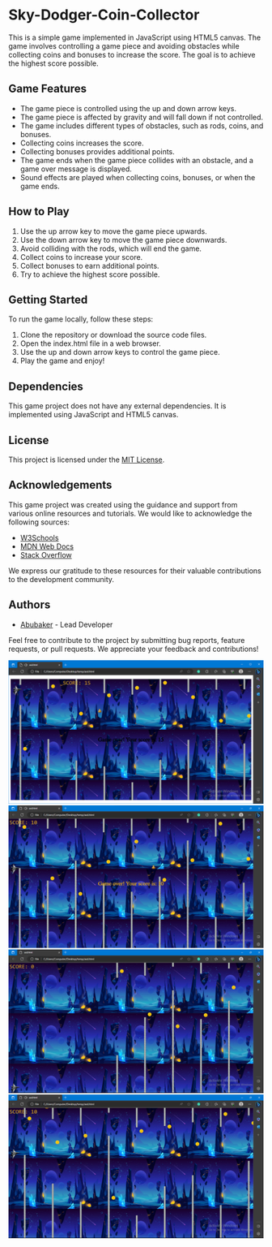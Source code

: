 # Sky-Dodger-Coin-Collector

This is a simple game implemented in JavaScript using HTML5 canvas. The game involves controlling a game piece and avoiding obstacles while collecting coins and bonuses to increase the score. The goal is to achieve the highest score possible.

## Game Features

- The game piece is controlled using the up and down arrow keys.
- The game piece is affected by gravity and will fall down if not controlled.
- The game includes different types of obstacles, such as rods, coins, and bonuses.
- Collecting coins increases the score.
- Collecting bonuses provides additional points.
- The game ends when the game piece collides with an obstacle, and a game over message is displayed.
- Sound effects are played when collecting coins, bonuses, or when the game ends.

## How to Play

1. Use the up arrow key to move the game piece upwards.
2. Use the down arrow key to move the game piece downwards.
3. Avoid colliding with the rods, which will end the game.
4. Collect coins to increase your score.
5. Collect bonuses to earn additional points.
6. Try to achieve the highest score possible.

## Getting Started

To run the game locally, follow these steps:

1. Clone the repository or download the source code files.
2. Open the index.html file in a web browser.
3. Use the up and down arrow keys to control the game piece.
4. Play the game and enjoy!

## Dependencies

This game project does not have any external dependencies. It is implemented using  JavaScript and HTML5 canvas.

## License

This project is licensed under the [MIT License](LICENSE).

## Acknowledgements

This game project was created using the guidance and support from various online resources and tutorials. We would like to acknowledge the following sources:

- [W3Schools](https://www.w3schools.com/)
- [MDN Web Docs](https://developer.mozilla.org/)
- [Stack Overflow](https://stackoverflow.com/)

We express our gratitude to these resources for their valuable contributions to the development community.

## Authors

- [Abubaker](https://github.com/Aubakerzzz) - Lead Developer

Feel free to contribute to the project by submitting bug reports, feature requests, or pull requests. We appreciate your feedback and contributions!


<img src="1.png"/>
<img src="2.png"/>
<img src="3.png"/>
<img src="4.png"/>

